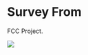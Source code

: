 # Survey From
FCC Project.

<img src="https://repository-images.githubusercontent.com/420611687/a7d4d57e-115b-47da-9650-b4d653353cdb">
